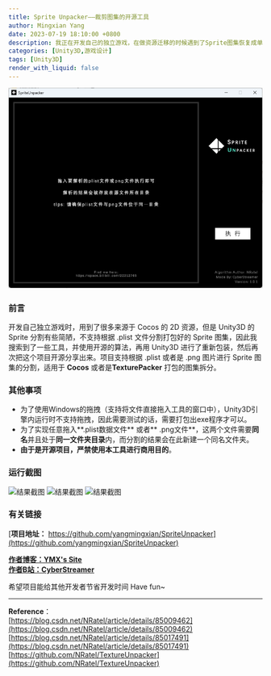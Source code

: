 ```yaml
---
title: Sprite Unpacker——裁剪图集的开源工具
author: Mingxian Yang
date: 2023-07-19 18:10:00 +0800
description: 我正在开发自己的独立游戏，在做资源迁移的时候遇到了Sprite图集恢复成单独Sprite图片的问题，所以我就顺手做了一个根据plist文件裁剪Sprite图集的小工具。我抽空写了这篇文章并且将工具开源分享出来，希望能对像我一样的独立开发者有所帮助。Have fun~
categories: [Unity3D,游戏设计]
tags: [Unity3D]
render_with_liquid: false
---
```


![识别结果截图](/assets/imgs/2023/007.png)

### 前言  

开发自己独立游戏时，用到了很多来源于 Cocos 的 2D 资源，但是 Unity3D 的 Sprite 分割有些简陋，不支持根据 .plist 文件分割打包好的 Sprite 图集，因此我搜索到了一些工具，并使用开源的算法，再用 Unity3D 进行了重新包装，然后再次把这个项目开源分享出来。项目支持根据 .plist 或者是 .png 图片进行 Sprite 图集的分割，适用于 **Cocos** 或者是**TexturePacker** 打包的图集拆分。

### 其他事项

- 为了使用Windows的拖拽（支持将文件直接拖入工具的窗口中），Unity3D引擎内运行时不支持拖拽，因此需要测试的话，需要打包出exe程序才可以。  
- 为了实现任意拖入**.plist数据文件** 或者** .png文件**，这两个文件需要**同名**并且处于**同一文件夹目录**内，而分割的结果会在此新建一个同名文件夹。
- **由于是开源项目，严禁使用本工具进行商用目的**。


### 运行截图  

![结果截图](https://yangmingxian.comassets/imgs/2023/007.png)
![结果截图](https://yangmingxian.comassets/imgs/2023/008.png)
![结果截图](https://yangmingxian.comassets/imgs/2023/009.png)

### 有关链接

[**项目地址：** https://github.com/yangmingxian/SpriteUnpacker](https://github.com/yangmingxian/SpriteUnpacker)


 [**作者博客：YMX's Site**](https://yangmingxian.com)  
 [**作者B站：CyberStreamer**](https://space.bilibili.com/22212765)

希望项目能给其他开发者节省开发时间
Have fun~

--- 
**Reference**：   
[https://blog.csdn.net/NRatel/article/details/85009462](https://blog.csdn.net/NRatel/article/details/85009462)
[https://blog.csdn.net/NRatel/article/details/85017491](https://blog.csdn.net/NRatel/article/details/85017491)
[https://github.com/NRatel/TextureUnpacker](https://github.com/NRatel/TextureUnpacker)






